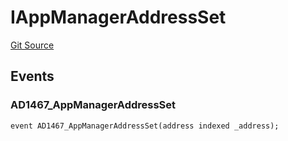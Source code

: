 # IAppManagerAddressSet
[Git Source](https://github.com/thrackle-io/tron/blob/764000f27aa19925e60dae8d757a097eec620706/src/common/IEvents.sol)


## Events
### AD1467_AppManagerAddressSet

```solidity
event AD1467_AppManagerAddressSet(address indexed _address);
```

